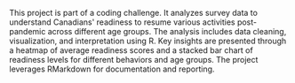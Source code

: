 This project is part of a coding challenge. It analyzes survey data to understand Canadians' readiness to resume various activities post-pandemic across different age groups. The analysis includes data cleaning, visualization, and interpretation using R. Key insights are presented through a heatmap of average readiness scores and a stacked bar chart of readiness levels for different behaviors and age groups. The project leverages RMarkdown for documentation and reporting.
